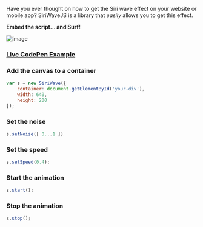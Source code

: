Have you ever thought on how to get the Siri wave effect on your website or mobile app? SiriWaveJS is a library that *easily* allows  you to get this effect.

**Embed the script... and Surf!**

![image](http://f.cl.ly/items/2q0I101D2t0p0W1Y0215/SWave.gif)

### [Live CodePen Example](http://cdpn.io/yfegd)


### Add the canvas to a container

```javascript
var s = new SiriWave({
	container: document.getElementById('your-div'),
	width: 640,
	height: 200
});
```

### Set the noise

```javascript
s.setNoise([ 0...1 ])
```

### Set the speed

```javascript
s.setSpeed(0.4);
```

### Start the animation

```javascript
s.start();
```

### Stop the animation

```javascript
s.stop();
```
